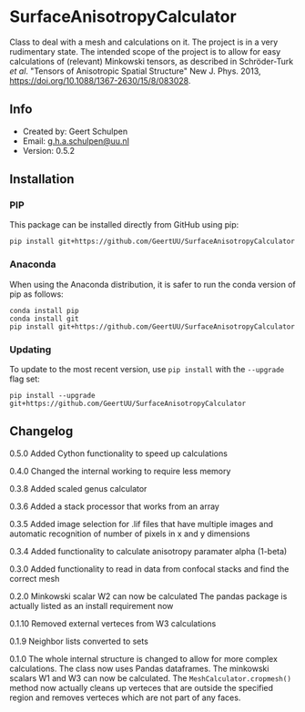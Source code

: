 # SurfaceAnisotropyCalculator
Class to deal with a mesh and calculations on it.
The project is in a very rudimentary state. The intended scope of the project is to allow for easy calculations of (relevant) Minkowski tensors, as described in Schröder-Turk _et al_. "Tensors of Anisotropic Spatial Structure" New J. Phys. 2013, https://doi.org/10.1088/1367-2630/15/8/083028. 


## Info
- Created by: Geert Schulpen
- Email: g.h.a.schulpen@uu.nl
- Version: 0.5.2


## Installation

### PIP
This package can be installed directly from GitHub using pip:
```
pip install git+https://github.com/GeertUU/SurfaceAnisotropyCalculator
```
### Anaconda
When using the Anaconda distribution, it is safer to run the conda version of pip as follows:
```
conda install pip
conda install git
pip install git+https://github.com/GeertUU/SurfaceAnisotropyCalculator
```
### Updating
To update to the most recent version, use `pip install` with the `--upgrade` flag set:
```
pip install --upgrade git+https://github.com/GeertUU/SurfaceAnisotropyCalculator
```



## Changelog
0.5.0
Added Cython functionality to speed up calculations

0.4.0
Changed the internal working to require less memory

0.3.8
Added scaled genus calculator

0.3.6
Added a stack processor that works from an array

0.3.5
Added image selection for .lif files that have multiple images and automatic recognition of number of pixels in x and y dimensions

0.3.4
Added functionality to calculate anisotropy paramater alpha (1-beta)

0.3.0
Added functionality to read in data from confocal stacks and find the correct mesh

0.2.0
Minkowski scalar W2 can now be calculated
The pandas package is actually listed as an install requirement now

0.1.10
Removed external verteces from W3 calculations

0.1.9
Neighbor lists converted to sets

0.1.0
The whole internal structure is changed to allow for more complex calculations. The class now uses Pandas dataframes.
The minkowski scalars W1 and W3 can now be calculated.
The `MeshCalculator.cropmesh()` method now actually cleans up verteces that are outside the specified region and removes verteces which are not part of any faces.
